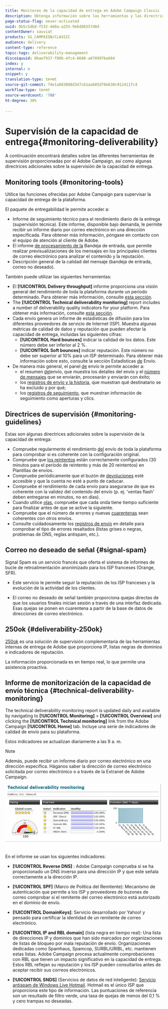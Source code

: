 ```yaml
---
title: Monitoreo de la capacidad de entrega en Adobe Campaign Classic
description: Obtenga información sobre las herramientas y las directrices sobre la supervisión de la entrega en Adobe Campaign Classic.
page-status-flag: never-activated
uuid: 0b5c5dbd-f532-4d8a-a255-9e6d88357d8d
contentOwner: sauviat
products: SG_CAMPAIGN/CLASSIC
audience: delivery
content-type: reference
topic-tags: deliverability-management
discoiquuid: 0baef937-f00b-4fc4-8608-a870997be684
index: y
internal: n
snippet: y
translation-type: tm+mt
source-git-commit: 74e1a883088d347cb1aab05d76b630c912411fc4
workflow-type: tm+mt
source-wordcount: '788'
ht-degree: 30%

---
```



# Supervisión de la capacidad de entrega{#monitoring-deliverability}

A continuación encontrará detalles sobre las diferentes herramientas de supervisión proporcionadas por el Adobe Campaign, así como algunas directrices adicionales sobre la supervisión de la capacidad de entrega.

## Monitoring tools {#monitoring-tools}

Utilice las funciones ofrecidas por Adobe Campaign para supervisar la capacidad de entrega de la plataforma.

El paquete de entregabilidad le permite acceder a:

* Informe de seguimiento técnico para el rendimiento diario de la entrega (supervisión técnica). Este informe, disponible bajo demanda, le permite recibir un informe diario por correo electrónico en una dirección especificada. Para obtener más información, póngase en contacto con el equipo de atención al cliente de Adobe.
* El informe [de procesamiento de la](../../delivery/using/inbox-rendering.md) Bandeja de entrada, que permite realizar previsualizaciones de los mensajes en los principales clientes de correo electrónico para analizar el contenido y la reputación.
* Descripción general de la calidad del mensaje (bandeja de entrada, correo no deseado).

También puede utilizar las siguientes herramientas:

* El **[!UICONTROL Delivery throughput]** informe proporciona una visión general del rendimiento de toda la plataforma durante un período determinado. Para obtener más información, consulte [esta sección](../../reporting/using/global-reports.md#delivery-throughput).
* The **[!UICONTROL Technical deliverability monitoring]** report includes a number of deliverability quality indicators for your platform. Para obtener más información, consulte [esta sección](#technical-deliverability-monitoring).
* Cada envío genera un informe de estadísticas de difusión para los diferentes proveedores de servicio de Internet (ISP). Muestra algunas métricas de calidad de datos y reputación que pueden afectar la capacidad de entrega, incluidas las siguientes cifras:
   * **[!UICONTROL Hard bounces]** indicar la calidad de los datos. Este número debe ser inferior al 2 %.
   * **[!UICONTROL Soft bounces]** indicar reputación. Este número no debe ser superior al 10% para un ISP determinado.
   Para obtener más información sobre esto, consulte la sección Estadísticas [de](../../reporting/using/global-reports.md#delivery-statistics) Envío.
* De manera más general, el panel [de](../../delivery/using/monitoring-a-delivery.md#delivery-dashboard) envío le permite acceder a:
   * el resumen [del](../../delivery/using/monitoring-a-delivery.md#delivery-summary)envío, que muestra los detalles del envío y el [número de mensajes](../../delivery/using/monitoring-a-delivery.md#number-of-messages-sent) que se enviarán, procesarán y enviarán con éxito;
   * los [registros de envío y la historia](../../delivery/using/monitoring-a-delivery.md#delivery-logs-and-history), que muestran qué destinatario se ha excluido y por qué;
   * los [registros de seguimiento](../../delivery/using/monitoring-a-delivery.md#tracking-logs), que muestran información de seguimiento como aperturas y clics.

## Directrices de supervisión {#monitoring-guidelines}

Estas son algunas directrices adicionales sobre la supervisión de la capacidad de entrega:

* Compruebe regularmente el rendimiento [del](../../reporting/using/global-reports.md#delivery-throughput) envío de toda la plataforma para comprobar si es coherente con la configuración original.
* Compruebe que [los reintentos](../../delivery/using/understanding-delivery-failures.md#retries-after-a-delivery-temporary-failure) están correctamente configurados (30 minutos para el período de reintento y más de 20 reintentos) en Plantillas de envíos.
* Compruebe periódicamente que el buzón de [devoluciones](../../delivery/using/understanding-delivery-failures.md#bounce-mail-management) esté accesible y que la cuenta no esté a punto de caducar.
* Compruebe el rendimiento de cada envío para asegurarse de que es coherente con la validez del contenido del envío (p. ej. &#39;ventas flash&#39; deben entregarse en minutos, no en días).
* Cuando utilice [olas](../../delivery/using/steps-sending-the-delivery.md#sending-using-multiple-waves), compruebe que cada onda tiene tiempo suficiente para finalizar antes de que se active la siguiente.
* Compruebe que el número de errores y nuevas [cuarentenas](../../delivery/using/understanding-quarantine-management.md) sean coherentes con otros envíos.
* Consulte cuidadosamente los [registros de envío](../../delivery/using/monitoring-a-delivery.md#delivery-logs-and-history) en detalle para comprobar el tipo de errores resaltados (listas grises o negras, problemas de DNS, reglas antispam, etc.).

## Correo no deseado de señal {#signal-spam}

Signal Spam es un servicio francés que oferta el sistema de informes de bucle de retroalimentación anonimizado para los ISP franceses (Orange, SFR).

* Este servicio le permite seguir la reputación de los ISP franceses y la evolución de la actividad de los clientes.

* El correo no deseado de señal también proporciona quejas directas de que los usuarios finales inician sesión a través de una interfaz dedicada. Esas quejas se ponen en cuarentena a partir de la base de datos de direcciones de correo electrónico.

## 250ok {#deliverability-250ok}

[250ok](https://250ok.com/) es una solución de supervisión complementaria de las herramientas internas de entrega de Adobe que proporciona IP, listas negras de dominios e indicadores de reputación.

La información proporcionada es en tiempo real, lo que permite una asistencia proactiva.

## Informe de monitorización de la capacidad de envío técnica {#technical-deliverability-monitoring}

The technical deliverability monitoring report is updated daily and available by navigating to **[!UICONTROL Monitoring]** > **[!UICONTROL Overview]** and clicking the **[!UICONTROL Technical monitoring]** link from the Adobe Campaign **[!UICONTROL Home]** tab. Incluye una serie de indicadores de calidad de envío para su plataforma.

Estos indicadores se actualizan diariamente a las 9 a. m.

>[!NOTE]
>
>Además, puede recibir un informe diario por correo electrónico en una dirección específica. Háganos saber la dirección de correo electrónico solicitada por correo electrónico o a través de la Extranet de Adobe Campaign.

![](assets/s_tn_del_monitoring.png)

En el informe se usan los siguientes indicadores:

* **[!UICONTROL Reverse DNS]** : Adobe Campaign comprueba si se ha proporcionado un DNS inverso para una dirección IP y que este señala correctamente a la dirección IP.

* **[!UICONTROL SPF]** (Marco de Política del Remitente): Mecanismo de autenticación que permite a los ISP y proveedores de buzones de correo comprobar si el remitente del correo electrónico está autorizado en el dominio de envío.

* **[!UICONTROL DomainKeys]**: Servicio desarrollado por Yahoo! y pensado para certificar la identidad de un remitente de correo electrónico.

* **[!UICONTROL IP and RBL domain]** (lista negra en tiempo real): Una lista de direcciones IP y dominios que han sido marcados por organizaciones de listas de bloqueo por mala reputación de envío. Organizaciones dedicadas como Spamhaus, Spamcop, SURBL/URIBL, etc. mantienen estas listas. Adobe Campaign procesa actualmente comprobaciones con RBL que tienen un impacto significativo en la capacidad de entrega. Estos RBL reflejan su reputación y los ISP pueden consultarlos antes de aceptar recibir sus correos electrónicos.

* **[!UICONTROL SNDS]** (Servicios de datos de red inteligente): [Servicio antispam de Windows Live Hotmail](https://sendersupport.olc.protection.outlook.com/snds/FAQ.aspx). Hotmail es el único ISP que proporciona este tipo de información. Las puntuaciones de referencia son un resultado de filtro verde, una tasa de quejas de menos del 0,1 % y cero trampas no deseadas.

<!--### Delivery Reports - Broadcast Statistics {#broadcast-statistics}

Each delivery will generate a broadcast statistics report when you open a delivery in the “Deliveries List”, which includes some reputation metrics that may impact your deliverability.-->
